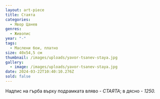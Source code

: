 ```yaml
---
layout: art-piece
title: Стаята
categories:
  - Явор Цанев
genres:
  - Живопис
year: "-"
tags:
  - Маслени бои, платно
size: 40х54,5 см
thumbnail: /images/uploads/yavor-tsanev-staya.jpg
gallery:
  - image: /images/uploads/yavor-tsanev-staya.jpg
date: 2024-03-22T10:40:10.276Z
sold: false
---
```

Надпис на гърба върху подрамката вляво - *СТАЯТА*; в дясно - *1250.*
